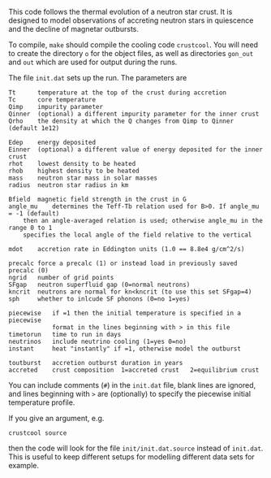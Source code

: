 This code follows the thermal evolution of a neutron star crust. It is designed to model observations of accreting neutron stars in quiescence and the decline of magnetar outbursts.

To compile, `make` should compile the cooling code `crustcool`. You will need to create the directory `o` for the object files, as well as directories `gon_out` and `out` which are used for output during the runs.

The file `init.dat` sets up the run. The parameters are

	Tt		temperature at the top of the crust during accretion
	Tc		core temperature
	Qimp	impurity parameter
	Qinner 	(optional) a different impurity parameter for the inner crust
	Qrho	the density at which the Q changes from Qimp to Qinner (default 1e12)

	Edep	energy deposited
	Einner	(optional) a different value of energy deposited for the inner crust
	rhot	lowest density to be heated
	rhob	highest density to be heated
	mass	neutron star mass in solar masses
	radius	neutron star radius in km

	Bfield  magnetic field strength in the crust in G
	angle_mu	determines the Teff-Tb relation used for B>0. If angle_mu = -1 (default)
		then an angle-averaged relation is used; otherwise angle_mu in the range 0 to 1
		specifies the local angle of the field relative to the vertical

	mdot	accretion rate in Eddington units (1.0 == 8.8e4 g/cm^2/s)

	precalc	force a precalc (1) or instead load in previously saved precalc (0)
	ngrid	number of grid points
	SFgap	neutron superfluid gap (0=normal neutrons)
	kncrit	neutrons are normal for kn<kncrit (to use this set SFgap=4)
	sph		whether to inlcude SF phonons (0=no 1=yes)

	piecewise	if =1 then the initial temperature is specified in a piecewise
				format in the lines beginning with > in this file
	timetorun	time to run in days
	neutrinos	include neutrino cooling (1=yes 0=no)
	instant		heat "instantly" if =1, otherwise model the outburst

	toutburst	accretion outburst duration in years
	accreted	crust composition  1=accreted crust   2=equilibrium crust
	
You can include comments (`#`) in the `init.dat` file, blank lines are ignored, and lines beginning with `>` are (optionally) to specify the piecewise initial temperature profile.

If you give an argument, e.g.

	crustcool source

then the code will look for the file `init/init.dat.source` instead of `init.dat`. This is useful to keep different setups for modelling different data sets for example.


